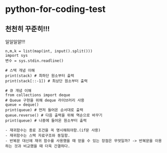 # python-for-coding-test
## 천천히 꾸준히!!!
일일일알!!!
```
n,m,k = list(map(int, input().split()))
import sys
변수 = sys.stdin.readline()
```

```
# 스텍 개념 이해
print(stack) # 최하단 원소부터 출력
print(stack[::-1]) # 최상단 원소부터 출력
```

```
# 큐 개념 이해
from collections import deque
# Queue 구현을 위해 deque 라이브러리 사용
queue = deque()
print(queue) # 먼저 들어온 순서대로 출력
queue.reverse() # 다음 출력을 위해 역순으로 바꾸기
print(queue) # 나중에 들어온 원소부터 출력
```

```
- 재귀함수는 종료 조건을 꼭 명시해줘야함.(if문 사용)
- 재귀함수는 스택 자료구조와 동일함.
- 반복문 대신에 재귀 함수를 사용했을 때 얻을 수 있는 장점은 무엇일까? -> 반복문을 이용하는 것과 비교했을 때 더욱 간결하다.
```

